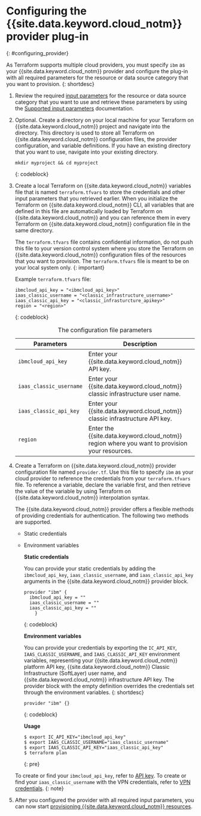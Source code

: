 # Configuring the {{site.data.keyword.cloud_notm}} provider plug-in
{: #configuring_provider}

As Terraform supports multiple cloud providers, you must specify `ibm` as your {{site.data.keyword.cloud_notm}} provider and configure the plug-in with all required parameters for the resource or data source category that you want to provision.
{: shortdesc}

1. Review the required [input parameters](/docs/ibm-cloud-provider-for-terraform?topic=ibm-cloud-provider-for-terraform-provider-reference#required-parameters) for the resource or data source category that you want to use and retrieve these parameters by using the [Supported input parameters](/docs/ibm-cloud-provider-for-terraform?topic=ibm-cloud-provider-for-terraform-provider-reference#provider-parameter-ov) documentation.
2. Optional. Create a directory on your local machine for your Terraform on {{site.data.keyword.cloud_notm}} project and navigate into the directory. This directory is used to store all Terraform on {{site.data.keyword.cloud_notm}} configuration files, the provider configuration, and variable definitions. If you have an existing directory that you want to use, navigate into your existing directory.
    ```
    mkdir myproject && cd myproject
    ```
    {: codeblock}

3. Create a local Terraform on {{site.data.keyword.cloud_notm}} variables file that is named `terraform.tfvars` to store the credentials and other input parameters that you retrieved earlier. When you initialize the Terraform on {{site.data.keyword.cloud_notm}} CLI, all variables that are defined in this file are automatically loaded by Terraform on {{site.data.keyword.cloud_notm}} and you can reference them in every Terraform on {{site.data.keyword.cloud_notm}} configuration file in the same directory. 

    The `terraform.tfvars` file contains confidential information, do not push this file to your version control system where you store the Terraform on {{site.data.keyword.cloud_notm}} configuration files of the resources that you want to provision. The `terraform.tfvars` file is meant to be on your local system only. 
    {: important}

    Example `terraform.tfvars` file:
    ```
    ibmcloud_api_key = "<ibmcloud_api_key>"
    iaas_classic_username = "<classic_infrastructure_username>"
    iaas_classic_api_key = "<classic_infrasturcture_apikey>"
    region = "<region>"
    ```
    {: codeblock}

    <table>
    <caption>The configuration file parameters</caption>
    <thead>
        <th>Parameters</th>
        <th >Description</th>
    </thead>
    <tbody>
    <tr>
    <td><code>ibmcloud_api_key</code></td>
    <td>Enter your {{site.data.keyword.cloud_notm}} API key. </td>
    </tr>
    <tr>
    <td><code>iaas_classic_username</code></td>
    <td>Enter your {{site.data.keyword.cloud_notm}} classic infrastructure user name.  </td>
    </tr>
    <tr>
    <td><code>iaas_classic_api_key</code></td>
    <td>Enter your {{site.data.keyword.cloud_notm}} classic infrastructure API key. </td>
    </tr>
    <tr>
    <td><code>region</code></td>
    <td>Enter the {{site.data.keyword.cloud_notm}} region where you want to provision your resources. </td>
    </tr>
    </tbody>
    </table>

4. Create a Terraform on {{site.data.keyword.cloud_notm}} provider configuration file named `provider.tf`. Use this file to specify `ibm` as your cloud provider to reference the credentials from your `terraform.tfvars` file. To reference a variable, declare the variable first, and then retrieve the value of the variable by using Terraform on {{site.data.keyword.cloud_notm}} interpolation syntax.

    The {{site.data.keyword.cloud_notm}} provider offers a flexible methods of providing credentials for authentication. The following two methods are supported.

    - Static credentials
    - Environment variables

        **Static credentials**

        You can provide your static credentials by adding the `ibmcloud_api_key`, `iaas_classic_username`, and `iaas_classic_api_key` arguments in the {{site.data.keyword.cloud_notm}} provider block.

        ```
        provider "ibm" {
          ibmcloud_api_key = ""
          iaas_classic_username = ""
          iaas_classic_api_key = ""
            }
        ```
        {: codeblock}

        **Environment variables**

        You can provide your credentials by exporting the `IC_API_KEY`, `IAAS_CLASSIC_USERNAME`, and `IAAS_CLASSIC_API_KEY` environment variables, representing your {{site.data.keyword.cloud_notm}} platform API key, {{site.data.keyword.cloud_notm}} Classic Infrastructure (SoftLayer) user name, and {{site.data.keyword.cloud_notm}} infrastructure API key. The provider block with the empty definition overrides the credentials set through the environment variables.
        {: shortdesc}

        ```
        provider "ibm" {}
        ```
        {: codeblock}

        **Usage**

        ```
        $ export IC_API_KEY="ibmcloud_api_key"
        $ export IAAS_CLASSIC_USERNAME="iaas_classic_username"
        $ export IAAS_CLASSIC_API_KEY="iaas_classic_api_key"
        $ terraform plan
        ```
        {: pre}

    To create or find your `ibmcloud_api_key`, refer to [API key](/docs/account?topic=account-userapikey#create_user_key). 
    To create or find your `iaas_classic_username` with the VPN credentials, refer to [VPN credentials](/docs/account?topic=account-vpnpassword).
    {: note}

5. After you configured the provider with all required input parameters, you can now start [provisioning {{site.data.keyword.cloud_notm}} resources](/docs/ibm-cloud-provider-for-terraform?topic=ibm-cloud-provider-for-terraform-manage_resources#provision_resources). 


